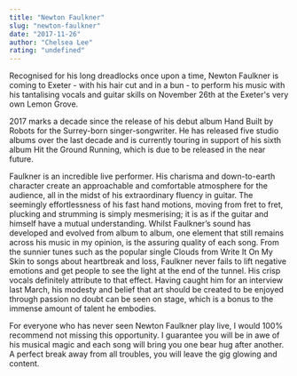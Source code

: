 ```yaml
---
title: "Newton Faulkner"
slug: "newton-faulkner"
date: "2017-11-26"
author: "Chelsea Lee"
rating: "undefined"
---
```


Recognised for his long dreadlocks once upon a time, Newton Faulkner is coming to Exeter - with his hair cut and in a bun - to perform his music with his tantalising vocals and guitar skills on November 26th at the Exeter's very own Lemon Grove.

2017 marks a decade since the release of his debut album Hand Built by Robots for the Surrey-born singer-songwriter. He has released five studio albums over the last decade and is currently touring in support of his sixth album Hit the Ground Running, which is due to be released in the near future.

Faulkner is an incredible live performer. His charisma and down-to-earth character create an approachable and comfortable atmosphere for the audience, all in the midst of his extraordinary fluency in guitar. The seemingly effortlessness of his fast hand motions, moving from fret to fret, plucking and strumming is simply mesmerising; it is as if the guitar and himself have a mutual understanding. Whilst Faulkner’s sound has developed and evolved from album to album, one element that still remains across his music in my opinion, is the assuring quality of each song. From the sunnier tunes such as the popular single Clouds from Write It On My Skin to songs about heartbreak and loss, Faulkner never fails to lift negative emotions and get people to see the light at the end of the tunnel. His crisp vocals definitely attribute to that effect. Having caught him for an interview last March, his modesty and belief that art should be created to be enjoyed through passion no doubt can be seen on stage, which is a bonus to the immense amount of talent he embodies.

For everyone who has never seen Newton Faulkner play live, I would 100% recommend not missing this opportunity. I guarantee you will be in awe of his musical magic and each song will bring you one bear hug after another. A perfect break away from all troubles, you will leave the gig glowing and content.
